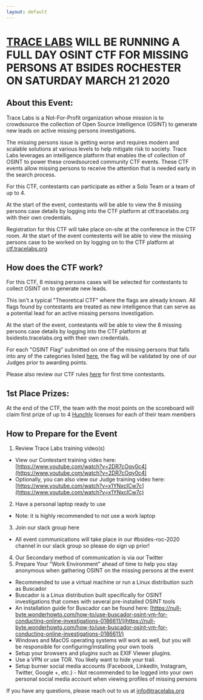 ```yaml
---
layout: default
---
```

# [TRACE LABS](https://tracelabs.org) WILL BE RUNNING A FULL DAY OSINT CTF FOR MISSING PERSONS AT BSIDES ROCHESTER ON SATURDAY MARCH 21 2020
 
## About this Event:

Trace Labs is a Not-For-Profit organization whose mission is to crowdsource the collection of Open Source Intelligence (OSINT) to generate new leads on active missing persons investigations.

The missing persons issue is getting worse and requires modern and scalable solutions at various levels to help mitigate risk to society. Trace Labs leverages an intelligence platform that enables the of collection of OSINT to power these crowdsourced community CTF events. These CTF events allow missing persons to receive the attention that is needed early in the search process.

For this CTF, contestants can participate as either a Solo Team or a team of up to 4.

At the start of the event, contestants will be able to view the 8 missing persons case details by logging into the CTF platform at ctf.tracelabs.org with their own credentials.

Registration for this CTF will take place on-site at the conference in the CTF room. At the start of the event contestents will be able to view the missing persons case to be worked on by logging on to the CTF platform at [ctf.tracelabs.org](https://ctf.tracelabs.org)

## How does the CTF work?

For this CTF, 8 missing persons cases will be selected for contestants to collect OSINT on to generate new leads.

This isn't a typical "Theoretical CTF" where the flags are already known. All flags found by contestants are treated as new intelligence that can serve as a potential lead for an active missing persons investigation.

At the start of the event, contestants will be able to view the 8 missing persons case details by logging into the CTF platform at bsidesto.tracelabs.org with their own credentials.

For each "OSINT Flag" submitted on one of the missing persons that falls into any of the categories listed [here](https://tracelabs.org/getinvolved/ctf), the flag will be validated by one of our Judges prior to awarding points.

Please also review our CTF rules [here](https://tracelabs.org/getinvolved/ctf/ctf-rules) for first time contestants.

## 1st Place Prizes:

At the end of the CTF, the team with the most points on the scoreboard will claim first prize of up to 4 [Hunchly](https://hunch.ly) licenses for each of their team members

## How to Prepare for the Event

1.	Review Trace Labs training video(s)
  *	View our Contestant training video here: [https://www.youtube.com/watch?v=2DR7cOqy0c4](https://www.youtube.com/watch?v=2DR7cOqy0c4)
  *	Optionally, you can also view our Judge training video here: [https://www.youtube.com/watch?v=x1YNxcICw7c](https://www.youtube.com/watch?v=x1YNxcICw7c)
2.	Have a personal laptop ready to use
  *	Note: it is highly recommended to not use a work laptop
3.	Join our slack group here
  *	All event communications will take place in our #bsides-roc-2020 channel in our slack group so please do sign up prior!
4.	Our Secondary method of communication is via our Twitter
5.	Prepare Your "Work Environment" ahead of time to help you stay anonymous when gathering OSINT on the missing persons at the event
  *	Recommended to use a virtual machine or run a Linux distribution such as Buscador
  *	Buscador is a Linux distribution built specifically for OSINT investigations that comes with several pre-installed OSINT tools 
  *	An installation guide for Buscador can be found here: [https://null-byte.wonderhowto.com/how-to/use-buscador-osint-vm-for-conducting-online-investigations-0186611/](https://null-byte.wonderhowto.com/how-to/use-buscador-osint-vm-for-conducting-online-investigations-0186611/)
  *	Windows and MacOS operating systems will work as well, but you will be responsible for configuring/installing your own tools
  *	Setup your browsers and plugins such as EXIF Viewer plugins.
  *	Use a VPN or use TOR. You likely want to hide your trail.
  *	Setup burner social media accounts (Facebook, LinkedIn, Instagram, Twitter, Google +, etc.) - Not recommended to be logged into your own personal social media account when viewing profiles of missing persons

If you have any questions, please reach out to us at info@tracelabs.org
